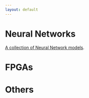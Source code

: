 ```yaml
---
layout: default
---
```


# [](#nn)Neural Networks
[A collection of Neural Network models](/blog/papers/nn_models/model_summary.html).
# [](#fpga)FPGAs
# [](#fpga)Others
